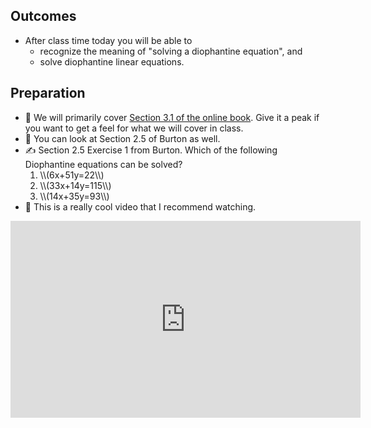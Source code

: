 ## Outcomes

* After class time today you will be able to
    * recognize the meaning of "solving a diophantine equation", and
    * solve diophantine linear equations.

## Preparation

* 💾 We will primarily cover [Section 3.1 of the online book](https://math.gordon.edu/ntic/ntic/section-lin-dioph.html). Give it a peak if you want to get a feel for what we will cover in class.
* 📖 You can look at Section 2.5 of Burton as well.
* ✍️ Section 2.5 Exercise 1 from Burton.  Which of the following Diophantine equations can be solved?
  <ol>
    <li> \\(6x+51y=22\\) </li>
    <li> \\(33x+14y=115\\) </li>
    <li> \\(14x+35y=93\\) </li>
  </ol>  
* 🎥 This is a really cool video that I recommend watching.

<iframe width="560" height="315" src="https://www.youtube.com/embed/gMGmWSr8-Aw" title="YouTube video player" frameborder="0" allow="accelerometer; autoplay; clipboard-write; encrypted-media; gyroscope; picture-in-picture; web-share" allowfullscreen></iframe>
